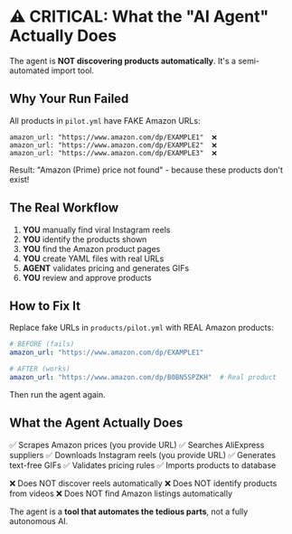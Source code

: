 # ⚠️ CRITICAL: What the "AI Agent" Actually Does

The agent is **NOT discovering products automatically**. It's a semi-automated import tool.

## Why Your Run Failed

All products in `pilot.yml` have FAKE Amazon URLs:

```
amazon_url: "https://www.amazon.com/dp/EXAMPLE1"  ❌
amazon_url: "https://www.amazon.com/dp/EXAMPLE2"  ❌  
amazon_url: "https://www.amazon.com/dp/EXAMPLE3"  ❌
```

Result: "Amazon (Prime) price not found" - because these products don't exist!

## The Real Workflow

1. **YOU** manually find viral Instagram reels
2. **YOU** identify the products shown
3. **YOU** find the Amazon product pages
4. **YOU** create YAML files with real URLs
5. **AGENT** validates pricing and generates GIFs
6. **YOU** review and approve products

## How to Fix It

Replace fake URLs in `products/pilot.yml` with REAL Amazon products:

```yaml
# BEFORE (fails)
amazon_url: "https://www.amazon.com/dp/EXAMPLE1"

# AFTER (works)
amazon_url: "https://www.amazon.com/dp/B0BN5SPZKH"  # Real product
```

Then run the agent again.

## What the Agent Actually Does

✅ Scrapes Amazon prices (you provide URL)
✅ Searches AliExpress suppliers
✅ Downloads Instagram reels (you provide URL)
✅ Generates text-free GIFs
✅ Validates pricing rules
✅ Imports products to database

❌ Does NOT discover reels automatically
❌ Does NOT identify products from videos
❌ Does NOT find Amazon listings automatically

The agent is a **tool that automates the tedious parts**, not a fully autonomous AI.
